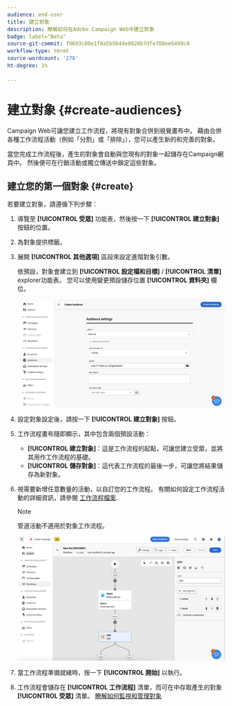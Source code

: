 ```yaml
---
audience: end-user
title: 建立對象
description: 瞭解如何在Adobe Campaign Web中建立對象
badge: label="Beta"
source-git-commit: f9693c08e1f0a5b5644e8026b7dfe788ee6499c4
workflow-type: tm+mt
source-wordcount: '278'
ht-degree: 1%

---
```



# 建立對象 {#create-audiences}

Campaign Web可讓您建立工作流程，將現有對象合併到視覺畫布中。 藉由合併各種工作流程活動（例如「分割」或「排除」），您可以產生新的和完善的對象。

當您完成工作流程後，產生的對象會自動與您現有的對象一起儲存在Campaign網頁中。 然後便可在行銷活動或獨立傳送中鎖定這些對象。

## 建立您的第一個對象 {#create}

若要建立對象，請遵循下列步驟：

1. 導覽至 **[!UICONTROL 受眾]** 功能表，然後按一下 **[!UICONTROL 建立對象]** 按鈕的位置。
1. 為對象提供標籤。
1. 展開 **[!UICONTROL 其他選項]** 區段來設定進階對象引數。

   依預設，對象會建立到 **[!UICONTROL 設定檔和目標]** / **[!UICONTROL 清單]** explorer功能表。 您可以使用變更預設儲存位置 **[!UICONTROL 資料夾]** 欄位。

   ![](assets/audiences-settings.png)

1. 設定對象設定後，請按一下 **[!UICONTROL 建立對象]** 按鈕。

1. 工作流程畫布隨即顯示，其中包含兩個預設活動：

   * **[!UICONTROL 建立對象]**：這是工作流程的起點，可讓您建立受眾，並將其用作工作流程的基礎。
   * **[!UICONTROL 儲存對象]**：這代表工作流程的最後一步，可讓您將結果儲存為新對象。

1. 視需要新增任意數量的活動，以自訂您的工作流程。 有關如何設定工作流程活動的詳細資訊，請參閱 [工作流程檔案](../workflows/activities/about-activities.md).

   >[!NOTE]
   >
   >管道活動不適用於對象工作流程。

   ![](assets/audience-creation-canvas.png)

1. 當工作流程準備就緒時，按一下 **[!UICONTROL 開始]** 以執行。

1. 工作流程會儲存在 **[!UICONTROL 工作流程]** 清單，而可在中存取產生的對象 **[!UICONTROL 受眾]** 清單。 [瞭解如何監視和管理對象](access-audiences.md)
